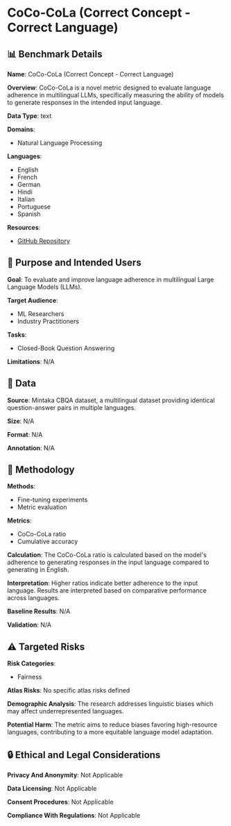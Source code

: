 # CoCo-CoLa (Correct Concept - Correct Language)

## 📊 Benchmark Details

**Name**: CoCo-CoLa (Correct Concept - Correct Language)

**Overview**: CoCo-CoLa is a novel metric designed to evaluate language adherence in multilingual LLMs, specifically measuring the ability of models to generate responses in the intended input language.

**Data Type**: text

**Domains**:
- Natural Language Processing

**Languages**:
- English
- French
- German
- Hindi
- Italian
- Portuguese
- Spanish

**Resources**:
- [GitHub Repository](https://github.com/elnazrahmati/CoCo-CoLa)

## 🎯 Purpose and Intended Users

**Goal**: To evaluate and improve language adherence in multilingual Large Language Models (LLMs).

**Target Audience**:
- ML Researchers
- Industry Practitioners

**Tasks**:
- Closed-Book Question Answering

**Limitations**: N/A

## 💾 Data

**Source**: Mintaka CBQA dataset, a multilingual dataset providing identical question-answer pairs in multiple languages.

**Size**: N/A

**Format**: N/A

**Annotation**: N/A

## 🔬 Methodology

**Methods**:
- Fine-tuning experiments
- Metric evaluation

**Metrics**:
- CoCo-CoLa ratio
- Cumulative accuracy

**Calculation**: The CoCo-CoLa ratio is calculated based on the model's adherence to generating responses in the input language compared to generating in English.

**Interpretation**: Higher ratios indicate better adherence to the input language. Results are interpreted based on comparative performance across languages.

**Baseline Results**: N/A

**Validation**: N/A

## ⚠️ Targeted Risks

**Risk Categories**:
- Fairness

**Atlas Risks**:
No specific atlas risks defined

**Demographic Analysis**: The research addresses linguistic biases which may affect underrepresented languages.

**Potential Harm**: The metric aims to reduce biases favoring high-resource languages, contributing to a more equitable language model adaptation.

## 🔒 Ethical and Legal Considerations

**Privacy And Anonymity**: Not Applicable

**Data Licensing**: Not Applicable

**Consent Procedures**: Not Applicable

**Compliance With Regulations**: Not Applicable
